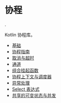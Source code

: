 # 协程

.

Kotlin 协程库。

- [基础](coroutines/basics.md)
- [协程指南](coroutines/coroutines-guide.md)
- [取消与超时](coroutines/cancellation-and-timeouts.md)
- [通道](coroutines/channels.md)
- [组合挂起函数](coroutines/composing-suspending-functions.md)
- [协程上下文与调度器](coroutines/coroutine-context-and-dispatchers.md)
- [异常处理](coroutines/exception-handling.md)
- [Select 表达式](coroutines/select-expression.md)
- [共享的可变状态与并发](coroutines/shared-mutable-state-and-concurrency.md)
